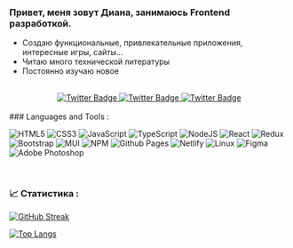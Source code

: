 ### Привет, меня зовут Диана, занимаюсь Frontend разработкой.

* Создаю функциональные, привлекательные приложения, интересные игры, сайты...
* Читаю много технической литературы
* Постоянно изучаю новое<br><br>
  
<div id="badges" align="center">
     <a href="https://wa.me/79206679001">
    <img src="https://img.shields.io/badge/WhatsApp-green?style=for-the-badge&logo=WhatsApp&logoColor=white" alt="Twitter Badge"/>
  </a>
    <a href="https://t.me/DianaVeselkina">
    <img src="https://img.shields.io/badge/Telegram-blue?style=for-the-badge&logo=telegram&logoColor=white" alt="Twitter Badge"/>
  </a>
     <a href="https://www.codewars.com/users/dianaveselkina">
    <img src="https://img.shields.io/badge/codewars-red?style=for-the-badge&logo=codewars&logoColor=white" alt="Twitter Badge"/>
  </a>
</div>
<br>
### Languages and Tools :
<br>

![HTML5](https://img.shields.io/badge/html5-%23E34F26.svg?style=for-the-badge&logo=html5&logoColor=white)
![CSS3](https://img.shields.io/badge/css3-%231572B6.svg?style=for-the-badge&logo=css3&logoColor=white)
![JavaScript](https://img.shields.io/badge/JavaScript-F7DF1E?style=for-the-badge&logo=javascript&logoColor=black)
![TypeScript](https://img.shields.io/badge/TypeSctipt-316192?style=for-the-badge&logo=typescript&logoColor=white)
![NodeJS](https://img.shields.io/badge/node.js-6DA55F?style=for-the-badge&logo=node.js&logoColor=white)
![React](https://img.shields.io/badge/react-%2320232a.svg?style=for-the-badge&logo=react&logoColor=%2361DAFB)
![Redux](https://img.shields.io/badge/redux-%23593d88.svg?style=for-the-badge&logo=redux&logoColor=white)
![Bootstrap](https://img.shields.io/badge/bootstrap-%238511FA.svg?style=for-the-badge&logo=bootstrap&logoColor=white)
![MUI](https://img.shields.io/badge/MUI-%230081CB.svg?style=for-the-badge&logo=mui&logoColor=white)
![NPM](https://img.shields.io/badge/NPM-%23CB3837.svg?style=for-the-badge&logo=npm&logoColor=white)
![Github Pages](https://img.shields.io/badge/github%20pages-121013?style=for-the-badge&logo=github&logoColor=white)
![Netlify](https://img.shields.io/badge/netlify-%23000000.svg?style=for-the-badge&logo=netlify&logoColor=#00C7B7)
![Linux](https://img.shields.io/badge/Linux-FCC624?style=for-the-badge&logo=linux&logoColor=black)
![Figma](https://img.shields.io/badge/figma-%23F24E1E.svg?style=for-the-badge&logo=figma&logoColor=white)
![Adobe Photoshop](https://img.shields.io/badge/adobe%20photoshop-%2331A8FF.svg?style=for-the-badge&logo=adobe%20photoshop&logoColor=white)

<br>

### 📈 Статистика :


[![GitHub Streak](http://github-readme-streak-stats.herokuapp.com?user=dianaveselkina&hide_border=)](https://git.io/streak-stats)

[![Top Langs](https://github-readme-stats.vercel.app/api/top-langs/?username=dianaveselkina&layout=compact&theme=vision-friendly-light)](https://github.com/anuraghazra/github-readme-stats)
